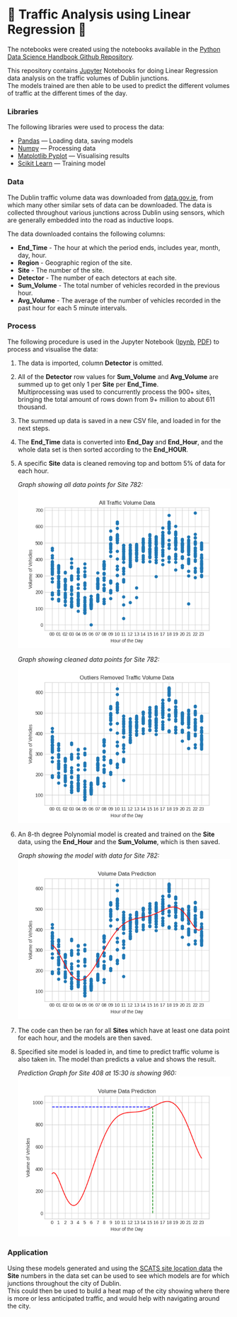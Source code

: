 # 🚦 Traffic Analysis using Linear Regression 🚦

The notebooks were created using the notebooks available in the [Python Data Science Handbook Github Repository](https://github.com/jakevdp/PythonDataScienceHandbook).

This repository contains [Jupyter](https://jupyter.org/) Notebooks for doing Linear Regression data analysis on the traffic volumes of Dublin junctions.  
The models trained are then able to be used to predict the different volumes of traffic at the different times of the day.

### Libraries

The following libraries were used to process the data:

- [Pandas](https://pandas.pydata.org/) — Loading data, saving models
- [Numpy](https://numpy.org/) — Processing data
- [Matplotlib Pyplot](https://matplotlib.org/stable/) — Visualising results
- [Scikit Learn](https://scikit-learn.org/stable/) — Training model

### Data

The Dublin traffic volume data was downloaded from [data.gov.ie](https://data.gov.ie/dataset/dcc-scats-detector-volume-jan-jun-2023), from which many other similar sets of data can be downloaded.
The data is collected throughout various junctions across Dublin using sensors, which are generally embedded into the road as inductive loops.

The data downloaded contains the following columns:

- **End_Time** - The hour at which the period ends, includes year, month, day, hour.
- **Region** - Geographic region of the site.
- **Site** - The number of the site.
- **Detector** - The number of each detectors at each site.
- **Sum_Volume** - The total number of vehicles recorded in the previous hour.
- **Avg_Volume** - The average of the number of vehicles recorded in the past hour for each 5 minute intervals.

### Process

The following procedure is used in the Jupyter Notebook ([Ipynb](Notebooks/LinearRegressionTrafficVolume.ipynb), [PDF](Notebooks/LinearRegressionTrafficVolume.pdf)) to process and visualise the data:

1. The data is imported, column **Detector** is omitted.
2. All of the **Detector** row values for **Sum_Volume** and **Avg_Volume** are summed up to get only 1 per **Site** per **End_Time**.  
   Multiprocessing was used to concurrently process the 900+ sites, bringing the total amount of rows down from 9+ million to about 611 thousand.

3. The summed up data is saved in a new CSV file, and loaded in for the next steps.
4. The **End_Time** data is converted into **End_Day** and **End_Hour**, and the whole data set is then sorted according to the **End_HOUR**.
5. A specific **Site** data is cleaned removing top and bottom 5% of data for each hour.

   _Graph showing all data points for Site 782:_  
   ![All Data Graph](Images/all_data.png)

   _Graph showing cleaned data points for Site 782:_  
   ![Cleaned Data Graph](Images/cleaned_data.png)

6. An 8-th degree Polynomial model is created and trained on the **Site** data, using the **End_Hour** and the **Sum_Volume**, which is then saved.

   _Graph showing the model with data for Site 782:_  
   ![Model Graph](Images/data_with_model.png)

7. The code can then be ran for all **Sites** which have at least one data point for each hour, and the models are then saved.
8. Specified site model is loaded in, and time to predict traffic volume is also taken in. The model than predicts a value and shows the result.

   _Prediction Graph for Site 408 at 15:30 is showing 960:_  
   ![Prediction Graph](Images/prediction.png)

### Application

Using these models generated and using the [SCATS site location data](https://data.gov.ie/dataset/traffic-signals-and-scats-sites-locations-dcc) the **Site** numbers in the data set can be used to see which models are for which junctions throughout the city of Dublin.  
This could then be used to build a heat map of the city showing where there is more or less anticipated traffic, and would help with navigating around the city.
